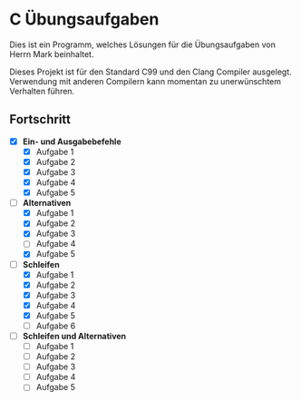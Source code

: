 # C Übungsaufgaben
Dies ist ein Programm, welches Lösungen für die Übungsaufgaben von Herrn Mark beinhaltet.

Dieses Projekt ist für den Standard C99 und den Clang Compiler ausgelegt. Verwendung mit anderen Compilern kann momentan zu unerwünschtem Verhalten führen.

## Fortschritt
- [x] **Ein- und Ausgabebefehle**
    - [x] Aufgabe 1
    - [x] Aufgabe 2
    - [x] Aufgabe 3
    - [x] Aufgabe 4
    - [x] Aufgabe 5
- [ ] **Alternativen**
    - [x] Aufgabe 1
    - [x] Aufgabe 2
    - [x] Aufgabe 3
    - [ ] Aufgabe 4
    - [x] Aufgabe 5
- [ ] **Schleifen**
    - [x] Aufgabe 1
    - [x] Aufgabe 2
    - [x] Aufgabe 3
    - [x] Aufgabe 4
    - [x] Aufgabe 5
    - [ ] Aufgabe 6
- [ ] **Schleifen und Alternativen**
    - [ ] Aufgabe 1
    - [ ] Aufgabe 2
    - [ ] Aufgabe 3
    - [ ] Aufgabe 4
    - [ ] Aufgabe 5